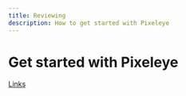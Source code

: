 ```yaml
---
title: Reviewing
description: How to get started with Pixeleye
---
```


# Get started with Pixeleye

[Links](/)
